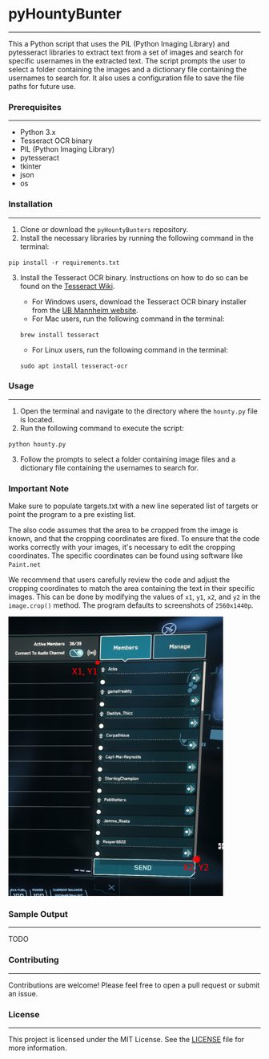 # pyHountyBunter
---------------

This a Python script that uses the PIL (Python Imaging Library) and pytesseract libraries to extract text from a set of images and search for specific usernames in the extracted text. The script prompts the user to select a folder containing the images and a dictionary file containing the usernames to search for. It also uses a configuration file to save the file paths for future use.

### Prerequisites
-------------

*   Python 3.x
*   Tesseract OCR binary
*   PIL (Python Imaging Library)
*   pytesseract
*   tkinter
*   json
*   os

### Installation
------------

1.  Clone or download the `pyHountyBunters` repository.
2.  Install the necessary libraries by running the following command in the terminal:

`pip install -r requirements.txt`

3.  Install the Tesseract OCR binary. Instructions on how to do so can be found on the [Tesseract Wiki](https://github.com/tesseract-ocr/tesseract/wiki).
    
    *   For Windows users, download the Tesseract OCR binary installer from the [UB Mannheim website](https://github.com/UB-Mannheim/tesseract/wiki).
    *   For Mac users, run the following command in the terminal:
    
    `brew install tesseract`
    
    *   For Linux users, run the following command in the terminal:
    
    `sudo apt install tesseract-ocr`
    

### Usage
-----

1.  Open the terminal and navigate to the directory where the `hounty.py` file is located.
2.  Run the following command to execute the script:

`python hounty.py`

3.  Follow the prompts to select a folder containing image files and a dictionary file containing the usernames to search for.

### Important Note
Make sure to populate targets.txt with a new line seperated list of targets or point the program to a pre existing list.

The also code assumes that the area to be cropped from the image is known, and that the cropping coordinates are fixed. 
To ensure that the code works correctly with your images, it's necessary to edit the cropping coordinates. The specific coordinates can be found using software like `Paint.net`

We recommend that users carefully review the code and adjust the cropping coordinates to match the area containing the text in their specific images. This can be done by modifying the values of `x1`, `y1`, `x2`, and `y2` in the `image.crop()` method. The program defaults to screenshots of `2560x1440p`.

![How to find coords for extraction.](coords.png "lmao")

### Sample Output
-------------

TODO

### Contributing
------------

Contributions are welcome! Please feel free to open a pull request or submit an issue.

### License
-------

This project is licensed under the MIT License. See the [LICENSE](LICENSE) file for more information.
